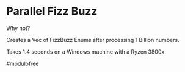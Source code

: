 # Parallel Fizz Buzz

Why not?

Creates a Vec of FizzBuzz Enums after processing 1 Billion numbers.

Takes 1.4 seconds on a Windows machine with a Ryzen 3800x.

#modulofree
